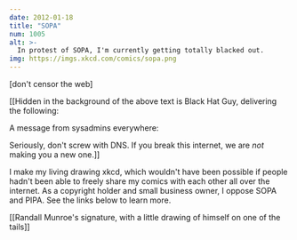 ```yaml
---
date: 2012-01-18
title: "SOPA"
num: 1005
alt: >-
  In protest of SOPA, I'm currently getting totally blacked out.
img: https://imgs.xkcd.com/comics/sopa.png
---
```

[don't censor the web]

[[Hidden in the background of the above text is Black Hat Guy, delivering the following:

A message from sysadmins everywhere:

Seriously, don't screw with DNS.  If you break this internet, we are *not* making you a new one.]]

I make my living drawing xkcd, which wouldn't have been possible if people hadn't been able to freely share my comics with each other all over the internet.  As a copyright holder and small business owner, I oppose SOPA and PIPA. See the links below to learn more.

[[Randall Munroe's signature, with a little drawing of himself on one of the tails]]


